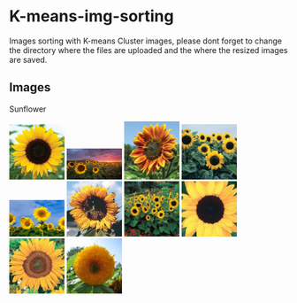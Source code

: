 # K-means-img-sorting
Images sorting with K-means
Cluster images, please dont forget to change the directory where the files are uploaded and the where the resized images are saved.
## Images
Sunflower
<p float="left">
  <img src="Images/Sunflower/01814_01_sunrichorangesum.jpg" width="100">
  <img src="Images/Sunflower/20150725-IMG_1442-Edit-2.jpg" width="100">
  <img src="Images/Sunflower/FL3262-1_1024x1024.jpg" width="100">
  <img src="Images/Sunflower/HELI-2989-A_h.jpg" width="100">
  <img src="Images/Sunflower/images%20(1).jpg" width="100">
  <img src="Images/Sunflower/images%20(2).jpg" width="100">
  <img src="Images/Sunflower/images.jpg" width="100">
  <img src="Images/Sunflower/Sunflower-Black-Mammoth-Flower-Annual-Mckenzie-Seeds_1400x.jpg" width="100">
  <img src="Images/Sunflower/Sunflower-Sunspot-Flower-Annual-Mckenzie-Seeds_1400x.jpg" width="100">
  <img src="Images/Sunflower/teddybear_sunflower_500.jpg" width="100">
  
</p>
